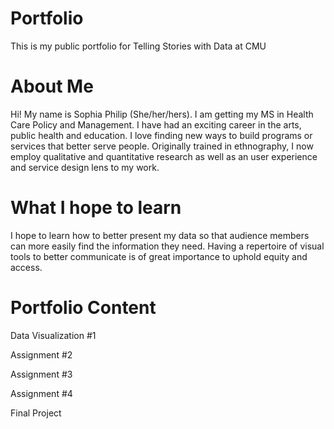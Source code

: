 # Portfolio
This is my public portfolio for Telling Stories with Data at CMU

# About Me
Hi! My name is Sophia Philip (She/her/hers). I am getting my MS in Health Care Policy and Management. I have had an exciting career in the arts, public health and education. I love finding new ways to build programs or services that better serve people. Originally trained in ethnography, I now employ qualitative and quantitative research as well as an user experience and service design lens to my work. 

# What I hope to learn
I hope to learn how to better present my data so that audience members can more easily find the information they need. Having a repertoire of visual tools to better communicate is of great importance to uphold equity and access. 

# Portfolio Content
Data Visualization #1

Assignment #2

Assignment #3

Assignment #4

Final Project
